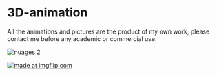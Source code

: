 # 3D-animation
All the animations and pictures are the product of my own work, please contact me before any academic or commercial use.

![nuages 2](https://user-images.githubusercontent.com/29837880/31253125-97b129b8-a9f1-11e7-80d0-31c9d67b33aa.png)

<a href="https://imgflip.com/gif/1x4417"><img src="https://i.imgflip.com/1x4417.gif" title="made at imgflip.com"/></a>
